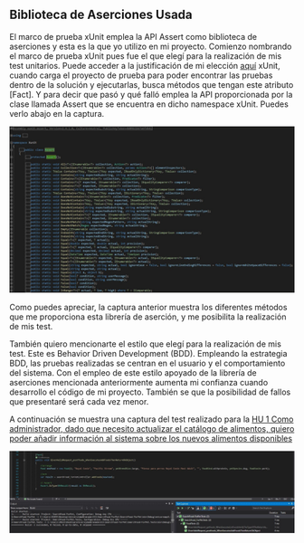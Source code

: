 ## Biblioteca de Aserciones Usada

El marco de prueba xUnit emplea la API Assert como biblioteca de aserciones y esta es la que yo utilizo en mi proyecto. Comienzo nombrando el marco de prueba xUnit pues fue el que elegí para la realización de mis test unitarios. Puede acceder a la justificación de mi elección [aquí](https://github.com/ccvaillant1992/SearchFood-ForPet/blob/master/docs/MarcoDePrueba.md)
xUnit, cuando carga el proyecto de prueba para poder encontrar las pruebas dentro de la solución y ejecutarlas, busca métodos que tengan este atributo [Fact]. Y para decir que pasó y qué falló emplea la API proporcionada por la clase llamada Assert que se encuentra en dicho namespace xUnit. Puedes verlo abajo en la captura.

![Assert](./img/Assert.png)

Como puedes apreciar, la captura anterior muestra los diferentes métodos que me proporciona esta librería de aserción, y me posibilita la realización de mis test. 


También quiero mencionarte el estilo que elegí para la realización de mis test. Este es Behavior Driven Development (BDD). Empleando la estrategia BDD, las pruebas realizadas se centran en el usuario y el comportamiento del sistema. Con el empleo de este estilo apoyado de la librería de aserciones mencionada anteriormente aumenta mi confianza cuando desarrollo el código de mi proyecto. También se que la posibilidad de fallos que presentaré será cada vez menor.

A continuación se muestra una captura del test realizado para la [HU 1 Como administrador, dado que necesito actualizar el catálogo de alimentos, quiero poder añadir información al sistema sobre los nuevos alimentos disponibles](https://github.com/ccvaillant1992/SearchFood-ForPet/issues/5)

![unitTest](./img/unitTest.png)

